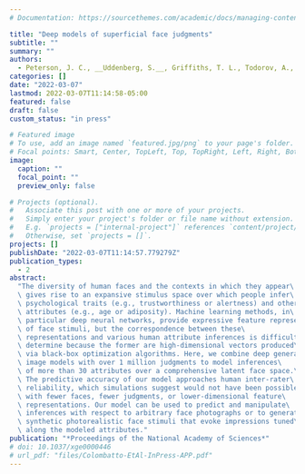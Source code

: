 ```yaml
---
# Documentation: https://sourcethemes.com/academic/docs/managing-content/

title: "Deep models of superficial face judgments"
subtitle: ""
summary: ""
authors:
  - Peterson, J. C., __Uddenberg, S.__, Griffiths, T. L., Todorov, A., &amp; Suchow, J. W.
categories: []
date: "2022-03-07"
lastmod: 2022-03-07T11:14:58-05:00
featured: false
draft: false
custom_status: "in press"

# Featured image
# To use, add an image named `featured.jpg/png` to your page's folder.
# Focal points: Smart, Center, TopLeft, Top, TopRight, Left, Right, BottomLeft, Bottom, BottomRight.
image:
  caption: ""
  focal_point: ""
  preview_only: false

# Projects (optional).
#   Associate this post with one or more of your projects.
#   Simply enter your project's folder or file name without extension.
#   E.g. `projects = ["internal-project"]` references `content/project/deep-learning/index.md`.
#   Otherwise, set `projects = []`.
projects: []
publishDate: "2022-03-07T11:14:57.779279Z"
publication_types:
  - 2
abstract:
  "The diversity of human faces and the contexts in which they appear\
  \ gives rise to an expansive stimulus space over which people infer\
  \ psychological traits (e.g., trustworthiness or alertness) and other\
  \ attributes (e.g., age or adiposity). Machine learning methods, in\
  \ particular deep neural networks, provide expressive feature representations\
  \ of face stimuli, but the correspondence between these\
  \ representations and various human attribute inferences is difficult to\
  \ determine because the former are high-dimensional vectors produced\
  \ via black-box optimization algorithms. Here, we combine deep generative\
  \ image models with over 1 million judgments to model inferences\
  \ of more than 30 attributes over a comprehensive latent face space.\
  \ The predictive accuracy of our model approaches human inter-rater\
  \ reliability, which simulations suggest would not have been possible\
  \ with fewer faces, fewer judgments, or lower-dimensional feature\
  \ representations. Our model can be used to predict and manipulate\
  \ inferences with respect to arbitrary face photographs or to generate\
  \ synthetic photorealistic face stimuli that evoke impressions tuned\
  \ along the modeled attributes."
publication: "*Proceedings of the National Academy of Sciences*"
# doi: 10.1037/xge0000446
# url_pdf: "files/Colombatto-EtAl-InPress-APP.pdf"
---
```

